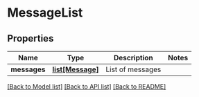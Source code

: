 # MessageList

## Properties
Name | Type | Description | Notes
------------ | ------------- | ------------- | -------------
**messages** | [**list[Message]**](Message.md) | List of messages | 

[[Back to Model list]](../README.md#documentation-for-models) [[Back to API list]](../README.md#documentation-for-api-endpoints) [[Back to README]](../README.md)


